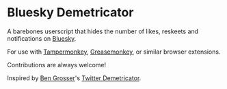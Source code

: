 # Bluesky Demetricator
A barebones userscript that hides the number of likes, reskeets and notifications on [Bluesky](https://bsky.app/).

For use with [Tampermonkey](https://www.tampermonkey.net/), [Greasemonkey](https://www.greasespot.net/), or similar browser extensions.

Contributions are always welcome!

Inspired by [Ben Grosser](https://bengrosser.com/)'s [Twitter Demetricator](https://bengrosser.com/projects/twitter-demetricator/).
